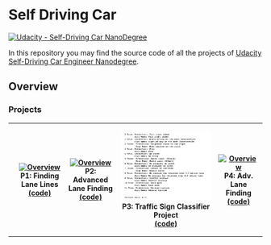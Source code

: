 # Self Driving Car

[![Udacity - Self-Driving Car NanoDegree](https://s3.amazonaws.com/udacity-sdc/github/shield-carnd.svg)](http://www.udacity.com/drive)


In this repository you may find the source code of all the projects of [Udacity Self-Driving Car Engineer Nanodegree](https://www.udacity.com/course/self-driving-car-engineer-nanodegree--nd013).


## Overview

### Projects


<table style="width:100%">
  <tr>
    <th>
       <th><p align="center">
           <a href="https://www.youtube.com/watch?v=0KnBOUUo0SM"><img src="./P1 Finding Lane Lines/Finding Lane Lines.gif" alt="Overview" width="100%" height="100%"></a>
           <br>P1: Finding Lane Lines
           <br><a href="./P1 Finding Lane Lines" name="p1_code">(code)</a>
      </p>
    </th>
       <th><p align="center">
           <a href="https://www.youtube.com/watch?v=H50zBnFf17c"><img src="./P2 Advanced Lane Finding/example/Advanced Lane Finding.gif" alt="Overview" width="100%" height="100%"></a>
           <br>P2: Advanced Lane Finding
           <br><a href="./P2 Advanced Lane Finding/" name="p2_code">(code)</a>
        </p>
    </th>
        <th><p align="center">
           <a href="./P3 CarND-Traffic-Sign-Classifier-Project/Traffic_Sign_Classifier.ipynb"><img src="./P3 CarND-Traffic-Sign-Classifier-Project/examples/result.png" alt="Overview" width="100%" height="100%"></a>
           <br>P3: Traffic Sign Classifier Project
           <br><a href="./P3 CarND-Traffic-Sign-Classifier-Project/" name="p3_code">(code)</a>
        </p>
    </th>
        <th><p align="center">
           <a href="https://www.youtube.com/watch?v=IqmbVJtUSEs&t=12s"><img src="./P4 CarND-Behavioral-Cloning-P3/examples/P4 Behavioral-Cloning.gif" alt="Overview" width="100%" height="100%"></a>
           <br>P4: Adv. Lane Finding
           <br><a href="./P4 CarND-Behavioral-Cloning-P3" name="p4_code">(code)</a>
        </p>
    </th>
  </tr>
  <tr>
    
  </tr>
</table>



